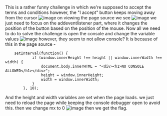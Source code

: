 This is a rather funny challenge in which we're supposed to accept the terms and conditions however, the "I accept" button keeps moving away from the cursor
![image](https://github.com/Ryuou02/ctf-writeups/assets/133224167/13f7770a-ff12-4c98-aef8-507d63bbd6c6)
on viewing the page source we see
![image](https://github.com/Ryuou02/ctf-writeups/assets/133224167/166cca3e-9d19-4335-a5e7-6f6d238e6e2a)
we just need to focus on the addeventlistener part, where it changes the position of the button based on the position of the mouse. Now all we need to do to solve the challenge is open the console and change the variable values
![image](https://github.com/Ryuou02/ctf-writeups/assets/133224167/5db4cfe5-b750-4401-9822-bf3a2f33f701)
however, they seem to not allow console? It is because of this in the page source - 
```
    setInterval(function() {
            if (window.innerHeight !== height || window.innerWidth !== width) {
                document.body.innerHTML = "<div><h1>NO CONSOLE ALLOWED</h1></div>";
                height = window.innerHeight;
                width = window.innerWidth;
            }
        }, 10);
```
And the height and width variables are set when the page loads.
we just need to reload the page while keeping the console debugger open to avoid this.
then we change mx to 0
![image](https://github.com/Ryuou02/ctf-writeups/assets/133224167/9db06dc1-2ebd-4ce5-98cc-e27a1a20d1c2)
then we get the flag.
